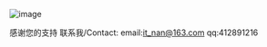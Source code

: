 
![image](http://note.youdao.com/s/R4L3Ah8P)

感谢您的支持
联系我/Contact:
email:it_nan@163.com
qq:412891216
